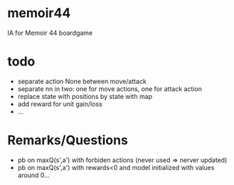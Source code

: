 # memoir44
IA for Memoir 44 boardgame

# todo

* separate action None between move/attack
* separate nn in two: one for move actions, one for attack action
* replace state with positions by state with map
* add reward for unit gain/loss
* ...

# Remarks/Questions

* pb on maxQ(s',a') with forbiden actions (never used => nerver updated)
* pb on maxQ(s',a') with rewards<0 and model initialized with values around 0...
